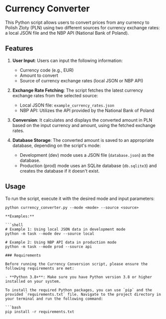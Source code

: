 # Currency Converter

This Python script allows users to convert prices from any currency to Polish Zloty (PLN) using two different sources for currency exchange rates: a local JSON file and the NBP API (National Bank of Poland).

## Features

1. **User Input**: Users can input the following information:
   - Currency code (e.g., EUR)
   - Amount to convert
   - Source of currency exchange rates (local JSON or NBP API)

2. **Exchange Rate Fetching**: The script fetches the latest currency exchange rates from the selected source:
   - Local JSON file: `example_currency_rates.json`
   - NBP API: Utilizes the API provided by the National Bank of Poland

3. **Conversion**: It calculates and displays the converted amount in PLN based on the input currency and amount, using the fetched exchange rates.

4. **Database Storage**: The converted amount is saved to an appropriate database, depending on the script's mode:
   - Development (dev) mode uses a JSON file (`database.json`) as the database.
   - Production (prod) mode uses an SQLite database (`db.sqlite3`) and creates the database if it doesn't exist.

## Usage

To run the script, execute it with the desired mode and input parameters:

```shell
python currency_converter.py --mode <mode> --source <source>

**Examples:**

```shell
# Example 1: Using local JSON data in development mode
python -m task --mode dev --source local

# Example 2: Using NBP API data in production mode
python -m task --mode prod --source api

### Requirements

Before running the Currency Conversion script, please ensure the following requirements are met:

- **Python 3.8+**: Make sure you have Python version 3.8 or higher installed on your system.

To install the required Python packages, you can use `pip` and the provided `requirements.txt` file. Navigate to the project directory in your terminal and run the following command:

```bash
pip install -r requirements.txt
